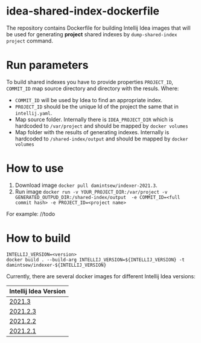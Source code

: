 # idea-shared-index-dockerfile
The repository contains Dockerfile for building Intellij Idea images that will be used for generating **project** shared indexes 
by `dump-shared-index project` command.


# Run parameters
To build shared indexes you have to provide properties `PROJECT_ID`, `COMMIT_ID` map source directory and directory with the resuls.
Where: 
- `COMMIT_ID` will be used by Idea to find an appropriate index.
- `PROJECT_ID` should be the unique Id of the project the same that in `intellij.yaml`.
- Map source folder. Internally there is `IDEA_PROJECT_DIR` which is hardcoded to `/var/project` and should be mapped by `docker volumes`
- Map folder with the results of generating indexes. Internally is hardcoded to `/shared-index/output` and should be mapped by `docker volumes`


# How to use

1. Download image `docker pull damintsew/indexer-2021.3`.
2. Run image `docker run -v YOUR_PROJECT_DIR:/var/project -v GENERATED_OUTPUD_DIR:/shared-index/output 
-e COMMIT_ID=<full commit hash> -e PROJECT_ID=<project name>` 

For example: //todo 

# How to build
```
INTELLIJ_VERSION=<version>
docker build . --build-arg INTELLIJ_VERSION=${INTELLIJ_VERSION} -t damintsew/indexer-${INTELLIJ_VERSION}
```
Currently, there are several docker images for different Intellij Idea versions:

| Intellij Idea Version                                                            |
|:---------------------------------------------------------------------------------|
| [2021.3](https://hub.docker.com/repository/docker/damintsew/indexer-2021.3])     |
| [2021.2.3](https://hub.docker.com/repository/docker/damintsew/indexer-2021.2.3]) |
| [2021.2.2](https://hub.docker.com/repository/docker/damintsew/indexer-2021.2.2]) |
| [2021.2.1](https://hub.docker.com/repository/docker/damintsew/indexer-2021.2.1]) |
